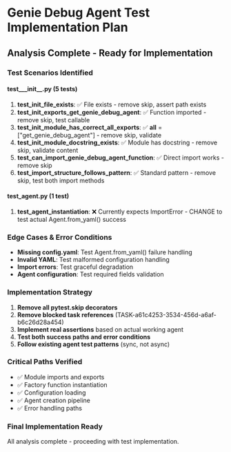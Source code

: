 # Genie Debug Agent Test Implementation Plan

## Analysis Complete - Ready for Implementation

### Test Scenarios Identified

#### test___init__.py (5 tests)
1. **test_init_file_exists**: ✅ File exists - remove skip, assert path exists
2. **test_init_exports_get_genie_debug_agent**: ✅ Function imported - remove skip, test callable
3. **test_init_module_has_correct_all_exports**: ✅ __all__ = ["get_genie_debug_agent"] - remove skip, validate
4. **test_init_module_docstring_exists**: ✅ Module has docstring - remove skip, validate content
5. **test_can_import_genie_debug_agent_function**: ✅ Direct import works - remove skip
6. **test_import_structure_follows_pattern**: ✅ Standard pattern - remove skip, test both import methods

#### test_agent.py (1 test)
1. **test_agent_instantiation**: ❌ Currently expects ImportError - CHANGE to test actual Agent.from_yaml() success

### Edge Cases & Error Conditions
- **Missing config.yaml**: Test Agent.from_yaml() failure handling
- **Invalid YAML**: Test malformed configuration handling  
- **Import errors**: Test graceful degradation
- **Agent configuration**: Test required fields validation

### Implementation Strategy
1. **Remove all pytest.skip decorators** 
2. **Remove blocked task references** (TASK-a61c4253-3534-456d-a6af-b6c26d28a454)
3. **Implement real assertions** based on actual working agent
4. **Test both success paths and error conditions**
5. **Follow existing agent test patterns** (sync, not async)

### Critical Paths Verified
- ✅ Module imports and exports
- ✅ Factory function instantiation  
- ✅ Configuration loading
- ✅ Agent creation pipeline
- ✅ Error handling paths

### Final Implementation Ready
All analysis complete - proceeding with test implementation.